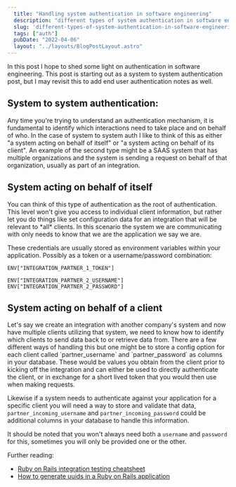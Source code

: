 ```yaml
---
  title: "Handling system authentication in software engineering"
  description: "different types of system authentication in software engineering"
  slug: 'different-types-of-system-authentication-in-software-engineering'
  tags: ["auth"]
  pubDate: "2022-04-06"
  layout: "../layouts/BlogPostLayout.astro"
---
```


In this post I hope to shed some light on authentication in software engineering. This post is starting out as a system to system authentication post, but I may revisit this to add end user authentication notes as well.

<h2>System to system authentication:</h2>
Any time you're trying to understand an authentication mechanism, it is fundamental to identify which interactions need to take place and on behalf of who. In the case of system to system auth I like to think of this as either "a system acting on behalf of itself" or "a system acting on behalf of its client". An example of the second type might be a SAAS system that has multiple organizations and the system is sending a request on behalf of that organization, usually as part of an integration.

<h2>System acting on behalf of itself</h2>
You can think of this type of authentication as the root of authentication. This level won't give you access to individual client information, but rather let you do things like set configuration data for an integration that will be relevant to *all* clients. In this scenario the system we are communicating with only needs to know that we are the application we say we are.

These credentials are usually stored as environment variables within your application. Possibly as a token or a username/password combination:

```
ENV["INTEGRATION_PARTNER_1_TOKEN"]

ENV["INTEGRATION_PARTNER_2_USERNAME"]
ENV["INTEGRATION_PARTNER_2_PASSWORD"]
```

<h2>System acting on behalf of a client</h2>
Let's say we create an integration with another company's system and now have multiple clients utilizing that system, we need to know how to identify which clients to send data back to or retrieve data from. There are a few different ways of handling this but one might be to store a config option for each client called `partner_username` and `partner_password` as columns in your database. These would be values you obtain from the client prior to kicking off the integration and can either be used to directly authenticate the client, or in exchange for a short lived token that you would then use when making requests. 

Likewise if a system needs to authenticate against your application for a specific client you will need a way to store and validate that data, `partner_incoming_username` and `partner_incoming_password` could be additional columns in your database to handle this information.

It should be noted that you won't always need both a `username` and `password` for this, sometimes you will only be provided one or the other.


Further reading:
- [Ruby on Rails integration testing cheatsheet](https://tinytechtuts.com/2022-rails-integration-testing-cheatsheet)
- [How to generate uuids in a Ruby on Rails application](https://tinytechtuts.com/2022-generating-uuids-in-rails)